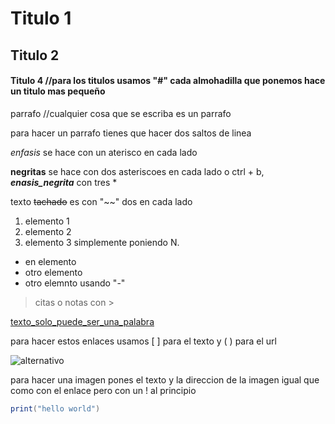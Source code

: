 # Titulo 1
## Titulo 2 
#### Titulo 4 //para los titulos usamos "#" cada almohadilla que ponemos hace un titulo mas pequeño

parrafo //cualquier cosa que se escriba es un parrafo 

para hacer un parrafo tienes que hacer dos saltos de linea

*enfasis* se hace con un aterisco en cada lado 

**negritas** se hace con dos asteriscoes en cada lado o ctrl + b, ***enasis_negrita*** con tres *

texto ~~tachado~~ es con "~~" dos en cada lado 

1. elemento 1
2. elemento 2
3. elemento 3 simplemente poniendo N.

- en elemento 
- otro elemento 
- otro elemnto usando "-"

>citas o notas con >

[texto_solo_puede_ser_una_palabra](https://mestre.iessanclemente.net/mod/assign/view.php?id=12812)


para hacer estos enlaces usamos [ ] para el texto y ( ) para el url

![alternativo](https://media.sproutsocial.com/uploads/2017/02/10x-featured-social-media-image-size.png)

para hacer una imagen pones el texto y la direccion de la imagen igual que como con el enlace pero con un ! al principio

```java
print("hello world")
``` 